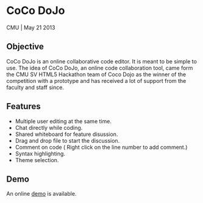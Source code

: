 CoCo DoJo
=============
CMU | May 21 2013

Objective
-------------
CoCo DoJo is an online collaborative code editor.  It is meant to be simple to use.  The idea of CoCo DoJo, an online code collaboration tool, came form the CMU SV HTML5 Hackathon team of Coco Dojo as the winner of the competition with a prototype and has received a lot of support from the faculty and staff since.

Features
-------------
* Multiple user editing at the same time.
* Chat directly while coding.
* Shared whiteboard for feature disussion.
* Drag and drop file to start the discussion.
* Comment on code ( Right click on the line number to add comment.)
* Syntax highlighting.
* Theme selection.

Demo
-------------
An online [demo](http://cocodojo.meteor.com) is available.
